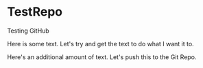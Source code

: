 # TestRepo
Testing GitHub

Here is some text. Let's try and get the text to do what I want it to.

Here's an additional amount of text. Let's push this to the Git Repo.
